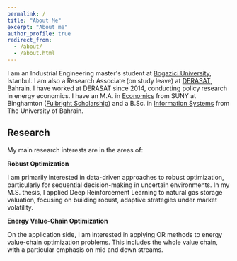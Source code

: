 ```yaml
---
permalink: /
title: "About Me"
excerpt: "About me"
author_profile: true
redirect_from: 
  - /about/
  - /about.html
---
```


I am an Industrial Engineering master's student at [Bogazici University](https://ie.boun.edu.tr/), Istanbul. I am also a Research Associate (on study leave) at [DERASAT](https://www.derasat.org.bh/research-analysis/experts/abdulaziz-aldosseri/), Bahrain. I have worked at DERASAT since 2014, conducting policy research in energy economics. I have an M.A. in [Economics](https://www.binghamton.edu/economics/index.html) from SUNY at Binghamton ([Fulbright Scholarship](https://foreign.fulbrightonline.org/)) and a B.Sc. in [Information Systems](https://cit.uob.edu.bh/our-departments/information-systems/) from The University of Bahrain.

Research
------
My main research interests are in the areas of:

**Robust Optimization**

I am primarily interested in data-driven approaches to robust optimization, particularly for sequential decision-making in uncertain environments. In my M.S. thesis, I applied Deep Reinforcement Learning to natural gas storage valuation, focusing on building robust, adaptive strategies under market volatility.

**Energy Value-Chain Optimization**

On the application side, I am interested in applying OR methods to energy value-chain optimization problems. This includes the whole value chain, with a particular emphasis on mid and down streams.

